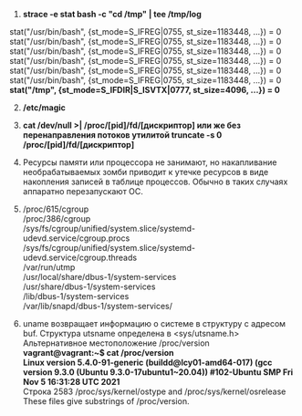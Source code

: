 1.  **strace -e stat bash -c "cd /tmp" | tee /tmp/log**    

stat("/usr/bin/bash", {st_mode=S_IFREG|0755, st_size=1183448, ...}) = 0  
stat("/usr/bin/bash", {st_mode=S_IFREG|0755, st_size=1183448, ...}) = 0  
stat("/usr/bin/bash", {st_mode=S_IFREG|0755, st_size=1183448, ...}) = 0  
stat("/usr/bin/bash", {st_mode=S_IFREG|0755, st_size=1183448, ...}) = 0  
stat("/usr/bin/bash", {st_mode=S_IFREG|0755, st_size=1183448, ...}) = 0  
stat("/usr/bin/bash", {st_mode=S_IFREG|0755, st_size=1183448, ...}) = 0  
**stat("/tmp", {st_mode=S_IFDIR|S_ISVTX|0777, st_size=4096, ...}) = 0**  

2. **/etc/magic**  
3. **cat /dev/null >| /proc/[pid]/fd/[дискриптор] или же без перенаправления потоков утилитой truncate -s 0 /proc/[pid]/fd/[дискриптор]**  
4. Ресурсы памяти или процессора не занимают, но накапливание необрабатываемых зомби приводит к утечке ресурсов в виде накопления записей в таблице процессов. Обычно в таких случаях аппаратно перезапускают ОС.  
5.  /proc/615/cgroup  
    /proc/386/cgroup  
    /sys/fs/cgroup/unified/system.slice/systemd-udevd.service/cgroup.procs  
    /sys/fs/cgroup/unified/system.slice/systemd-udevd.service/cgroup.threads  
    /var/run/utmp  
    /usr/local/share/dbus-1/system-services  
    /usr/share/dbus-1/system-services  
    /lib/dbus-1/system-services  
    /var/lib/snapd/dbus-1/system-services/  

6. uname возвращает информацию о системе в структуру с адресом buf. Структура utsname определена в <sys/utsname.h>   
   Альтернативное местоположение /proc/version  
   **vagrant@vagrant:~$ cat /proc/version  
   Linux version 5.4.0-91-generic (buildd@lcy01-amd64-017) (gcc version 9.3.0 (Ubuntu 9.3.0-17ubuntu1~20.04)) #102-Ubuntu SMP Fri Nov 5 16:31:28 UTC 2021**    
   Строка 2583 /proc/sys/kernel/ostype and /proc/sys/kernel/osrelease  
              These files give substrings of /proc/version.  
              
   
  

